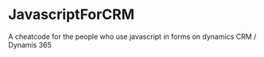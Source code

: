 # JavascriptForCRM
A cheatcode for the people who use javascript in forms on dynamics CRM / Dynamis 365
